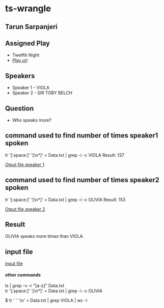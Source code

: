 # ts-wrangle

## Tarun Sarpanjeri

## Assigned Play

- Twelfth Night
- [Play url](http://shakespeare.mit.edu/twelfth_night/full.html)

## Speakers

- Speaker 1 - VIOLA
- Speaker 2 - SIR TOBY BELCH

## Question

- Who speaks more?

## command used to find number of times speaker1 spoken

tr '[:space:]' '[\n*]' < Data.txt | grep -i -c VIOLA
Result: 137
<br>

[Otput file speaker 1](https://github.com/dexterstr/ts-wrangle/blob/main/viola.txt)

## command used to find number of times speaker2 spoken

tr '[:space:]' '[\n*]' < Data.txt | grep -i -c OLIVIA
Result: 153
<br>

[Otput file speaker 2](https://github.com/dexterstr/ts-wrangle/blob/main/olivia.txt)

## Result

OLIVIA speaks more times than VIOLA.

## input file

[input file](https://github.com/dexterstr/ts-wrangle/blob/main/Data.txt)
<br>

#### other commands

ls | grep -v -r "[a-z]" Data.txt
<br>
tr '[:space:]' '[\n*]' < Data.txt | grep -i -c OLIVIA
<br>

$ tr ' ' '\n' < Data.txt | grep VIOLA | wc -l
